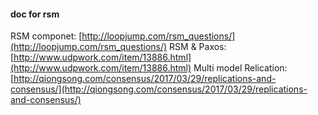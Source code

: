 #### doc for rsm
RSM componet:  [http://loopjump.com/rsm_questions/](http://loopjump.com/rsm_questions/)
RSM & Paxos:  [http://www.udpwork.com/item/13886.html](http://www.udpwork.com/item/13886.html)
Multi model Relication: [http://qiongsong.com/consensus/2017/03/29/replications-and-consensus/](http://qiongsong.com/consensus/2017/03/29/replications-and-consensus/)
